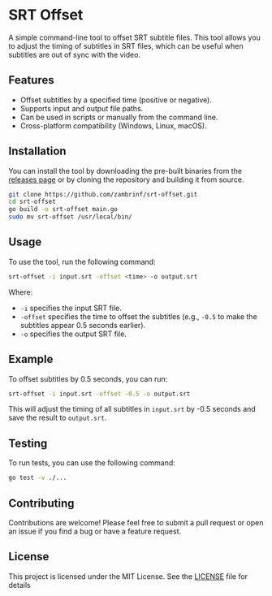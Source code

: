 # SRT Offset

A simple command-line tool to offset SRT subtitle files.
This tool allows you to adjust the timing of subtitles in SRT files, which can be useful when subtitles are out of sync with the video.

## Features

- Offset subtitles by a specified time (positive or negative).
- Supports input and output file paths.
- Can be used in scripts or manually from the command line.
- Cross-platform compatibility (Windows, Linux, macOS).

## Installation

You can install the tool by downloading the pre-built binaries from the [releases page](https://github.com/zambrinf/srt-offset/releases) or by cloning the repository and building it from source.

```bash
git clone https://github.com/zambrinf/srt-offset.git
cd srt-offset
go build -o srt-offset main.go
sudo mv srt-offset /usr/local/bin/
```

## Usage

To use the tool, run the following command:

```bash
srt-offset -i input.srt -offset <time> -o output.srt
```

Where:

- `-i` specifies the input SRT file.
- `-offset` specifies the time to offset the subtitles (e.g., `-0.5` to make the subtitles appear 0.5 seconds earlier).
- `-o` specifies the output SRT file.

## Example

To offset subtitles by 0.5 seconds, you can run:

```bash
srt-offset -i input.srt -offset -0.5 -o output.srt
```

This will adjust the timing of all subtitles in `input.srt` by -0.5 seconds and save the result to `output.srt`.

## Testing

To run tests, you can use the following command:

```bash
go test -v ./...
```

## Contributing

Contributions are welcome! Please feel free to submit a pull request or open an issue if you find a bug or have a feature request.

## License

This project is licensed under the MIT License. See the [LICENSE](LICENSE.md) file for details
